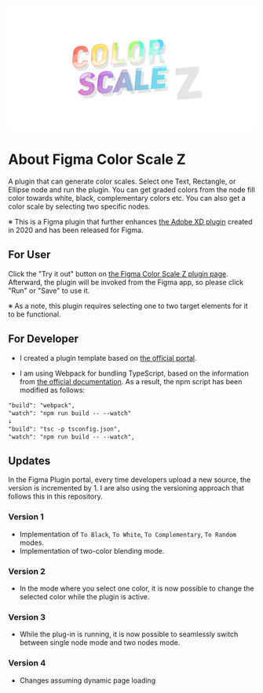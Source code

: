 ![hero-image](https://github.com/masa-sumimoto/figma-color-scale-z/blob/main/repository-assets/hero.png)

# About Figma Color Scale Z

A plugin that can generate color scales. Select one Text, Rectangle, or Ellipse node and run the plugin. You can get graded colors from the node fill color towards white, black, complementary colors etc. You can also get a color scale by selecting two specific nodes.

※ This is a Figma plugin that further enhances [the Adobe XD plugin](https://github.com/masa-sumimoto/adobe-xd-color-scale) created in 2020 and has been released for Figma.


## For User

Click the "Try it out" button on [the Figma Color Scale Z plugin page](https://www.figma.com/community/plugin/1266991314988750571/Color-Scale-Z). Afterward, the plugin will be invoked from the Figma app, so please click "Run" or "Save" to use it.

※ As a note, this plugin requires selecting one to two target elements for it to be functional.


## For Developer

- I created a plugin template based on [the official portal](https://www.figma.com/plugin-docs/plugin-quickstart-guide/).

- I am using Webpack for bundling TypeScript, based on the information from [the official documentation](https://www.figma.com/plugin-docs/libraries-and-bundling/). As a result, the npm script has been modified as follows:

```
"build": "webpack",
"watch": "npm run build -- --watch"
↓
"build": "tsc -p tsconfig.json",
"watch": "npm run build -- --watch",
```

## Updates

In the Figma Plugin portal, every time developers upload a new source, the version is incremented by 1. I are also using the versioning approach that follows this in this repository.

### Version 1

- Implementation of `To Black`, `To White`, `To Complementary`, `To Random` modes.
- Implementation of two-color blending mode.

### Version 2

- In the mode where you select one color, it is now possible to change the selected color while the plugin is active.

### Version 3

- While the plug-in is running, it is now possible to seamlessly switch between single node mode and two nodes mode.

### Version 4

- Changes assuming dynamic page loading